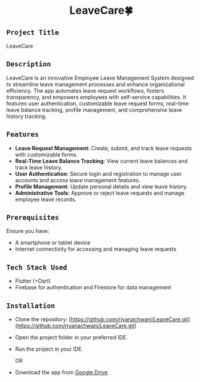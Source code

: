 <h1 align="center">
  <a href="# LeaveCare"></a>
   LeaveCare🍀
</h1>

## `Project Title`
LeaveCare

## `Description`
LeaveCare is an innovative Employee Leave Management System designed to streamline leave management processes and enhance organizational efficiency. The app automates leave request workflows, fosters transparency, and empowers employees with self-service capabilities. It features user authentication, customizable leave request forms, real-time leave balance tracking, profile management, and comprehensive leave history tracking.

## `Features`
- **Leave Request Management**: Create, submit, and track leave requests with customizable forms.
- **Real-Time Leave Balance Tracking**: View current leave balances and track leave history.
- **User Authentication**: Secure login and registration to manage user accounts and access leave management features.
- **Profile Management**: Update personal details and view leave history.
- **Administrative Tools**: Approve or reject leave requests and manage employee leave records.

## `Prerequisites`
Ensure you have:
- A smartphone or tablet device
- Internet connectivity for accessing and managing leave requests

## `Tech Stack Used`
- Flutter (+Dart)
- Firebase for authentication and Firestore for data management

## `Installation`
- Clone the repository: [https://github.com/riyanachwani/LeaveCare.git](https://github.com/riyanachwani/LeaveCare.git)
- Open the project folder in your preferred IDE.
- Run the project in your IDE.

  OR

- Download the app from [Google Drive](https://drive.google.com/file/d/11SYL5xIsWbzNGruBm943bc7ZdHPxZ0L1/view?usp=drive_link).
